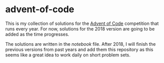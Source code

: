 # advent-of-code

This is my collection of solutions for the [Advent of Code](http://adventofcode.com) competition that runs every year. For now, solutions for the 2018 version are going to be added as the time progresses.

The solutions are written in the *notebook* file. After 2018, I will finish the previous versions from past years and add them this repository as this seems like a great idea to work daily on short problem sets.